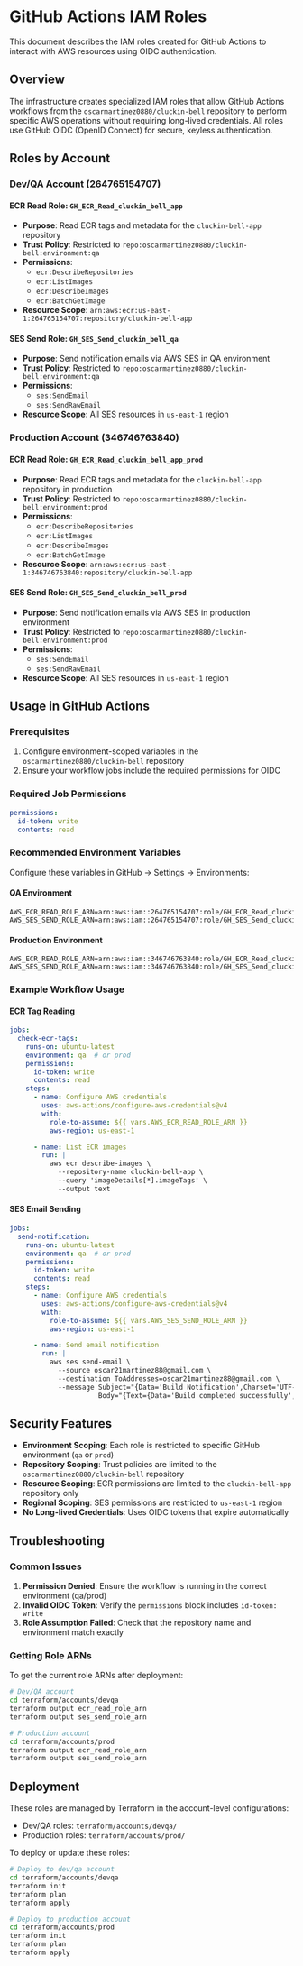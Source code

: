 # GitHub Actions IAM Roles

This document describes the IAM roles created for GitHub Actions to interact with AWS resources using OIDC authentication.

## Overview

The infrastructure creates specialized IAM roles that allow GitHub Actions workflows from the `oscarmartinez0880/cluckin-bell` repository to perform specific AWS operations without requiring long-lived credentials. All roles use GitHub OIDC (OpenID Connect) for secure, keyless authentication.

## Roles by Account

### Dev/QA Account (264765154707)

#### ECR Read Role: `GH_ECR_Read_cluckin_bell_app`
- **Purpose**: Read ECR tags and metadata for the `cluckin-bell-app` repository
- **Trust Policy**: Restricted to `repo:oscarmartinez0880/cluckin-bell:environment:qa`
- **Permissions**:
  - `ecr:DescribeRepositories`
  - `ecr:ListImages`
  - `ecr:DescribeImages`
  - `ecr:BatchGetImage`
- **Resource Scope**: `arn:aws:ecr:us-east-1:264765154707:repository/cluckin-bell-app`

#### SES Send Role: `GH_SES_Send_cluckin_bell_qa`
- **Purpose**: Send notification emails via AWS SES in QA environment
- **Trust Policy**: Restricted to `repo:oscarmartinez0880/cluckin-bell:environment:qa`
- **Permissions**:
  - `ses:SendEmail`
  - `ses:SendRawEmail`
- **Resource Scope**: All SES resources in `us-east-1` region

### Production Account (346746763840)

#### ECR Read Role: `GH_ECR_Read_cluckin_bell_app_prod`
- **Purpose**: Read ECR tags and metadata for the `cluckin-bell-app` repository in production
- **Trust Policy**: Restricted to `repo:oscarmartinez0880/cluckin-bell:environment:prod`
- **Permissions**:
  - `ecr:DescribeRepositories`
  - `ecr:ListImages`
  - `ecr:DescribeImages`
  - `ecr:BatchGetImage`
- **Resource Scope**: `arn:aws:ecr:us-east-1:346746763840:repository/cluckin-bell-app`

#### SES Send Role: `GH_SES_Send_cluckin_bell_prod`
- **Purpose**: Send notification emails via AWS SES in production environment
- **Trust Policy**: Restricted to `repo:oscarmartinez0880/cluckin-bell:environment:prod`
- **Permissions**:
  - `ses:SendEmail`
  - `ses:SendRawEmail`
- **Resource Scope**: All SES resources in `us-east-1` region

## Usage in GitHub Actions

### Prerequisites

1. Configure environment-scoped variables in the `oscarmartinez0880/cluckin-bell` repository
2. Ensure your workflow jobs include the required permissions for OIDC

### Required Job Permissions

```yaml
permissions:
  id-token: write
  contents: read
```

### Recommended Environment Variables

Configure these variables in GitHub → Settings → Environments:

#### QA Environment
```
AWS_ECR_READ_ROLE_ARN=arn:aws:iam::264765154707:role/GH_ECR_Read_cluckin_bell_app
AWS_SES_SEND_ROLE_ARN=arn:aws:iam::264765154707:role/GH_SES_Send_cluckin_bell_qa
```

#### Production Environment
```
AWS_ECR_READ_ROLE_ARN=arn:aws:iam::346746763840:role/GH_ECR_Read_cluckin_bell_app_prod
AWS_SES_SEND_ROLE_ARN=arn:aws:iam::346746763840:role/GH_SES_Send_cluckin_bell_prod
```

### Example Workflow Usage

#### ECR Tag Reading
```yaml
jobs:
  check-ecr-tags:
    runs-on: ubuntu-latest
    environment: qa  # or prod
    permissions:
      id-token: write
      contents: read
    steps:
      - name: Configure AWS credentials
        uses: aws-actions/configure-aws-credentials@v4
        with:
          role-to-assume: ${{ vars.AWS_ECR_READ_ROLE_ARN }}
          aws-region: us-east-1

      - name: List ECR images
        run: |
          aws ecr describe-images \
            --repository-name cluckin-bell-app \
            --query 'imageDetails[*].imageTags' \
            --output text
```

#### SES Email Sending
```yaml
jobs:
  send-notification:
    runs-on: ubuntu-latest
    environment: qa  # or prod
    permissions:
      id-token: write
      contents: read
    steps:
      - name: Configure AWS credentials
        uses: aws-actions/configure-aws-credentials@v4
        with:
          role-to-assume: ${{ vars.AWS_SES_SEND_ROLE_ARN }}
          aws-region: us-east-1

      - name: Send email notification
        run: |
          aws ses send-email \
            --source oscar21martinez88@gmail.com \
            --destination ToAddresses=oscar21martinez88@gmail.com \
            --message Subject="{Data='Build Notification',Charset='UTF-8'}" \
                      Body="{Text={Data='Build completed successfully',Charset='UTF-8'}}"
```

## Security Features

- **Environment Scoping**: Each role is restricted to specific GitHub environment (`qa` or `prod`)
- **Repository Scoping**: Trust policies are limited to the `oscarmartinez0880/cluckin-bell` repository
- **Resource Scoping**: ECR permissions are limited to the `cluckin-bell-app` repository only
- **Regional Scoping**: SES permissions are restricted to `us-east-1` region
- **No Long-lived Credentials**: Uses OIDC tokens that expire automatically

## Troubleshooting

### Common Issues

1. **Permission Denied**: Ensure the workflow is running in the correct environment (qa/prod)
2. **Invalid OIDC Token**: Verify the `permissions` block includes `id-token: write`
3. **Role Assumption Failed**: Check that the repository name and environment match exactly

### Getting Role ARNs

To get the current role ARNs after deployment:

```bash
# Dev/QA account
cd terraform/accounts/devqa
terraform output ecr_read_role_arn
terraform output ses_send_role_arn

# Production account  
cd terraform/accounts/prod
terraform output ecr_read_role_arn
terraform output ses_send_role_arn
```

## Deployment

These roles are managed by Terraform in the account-level configurations:
- Dev/QA roles: `terraform/accounts/devqa/`
- Production roles: `terraform/accounts/prod/`

To deploy or update these roles:

```bash
# Deploy to dev/qa account
cd terraform/accounts/devqa
terraform init
terraform plan
terraform apply

# Deploy to production account
cd terraform/accounts/prod  
terraform init
terraform plan
terraform apply
```